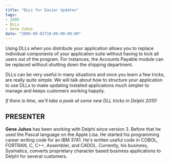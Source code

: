 ```yaml
---
title: "DLLs for Easier Updates"
tags:
- 2009
- DLLs
- Gene Juhos
date: "2009-09-01T18:00:00-08:00"
---
```


Using DLLs when you distribute your application allows you to replace individual components of your application suite without having to kick all users out of the program.  For instances, the Accounts Payable module can be replaced without shutting down the shipping department.

DLLs can be very useful in many situations and once you learn a few tricks, are really quite simple.  We will talk about how to structure your application to use DLLs to make updating installed applications much simpler to manage and keeps customers working happily.

*If there is time, we'll take a peek at some new DLL tricks in Delphi 2010!*


## PRESENTER ##

**Gene Juhos** has been working with Delphi since version 3.  Before that he used the Pascal language on the Apple Lisa.  He started his programming career writing code for an IBM 3741. He's written useful code in COBOL, FORTRAN, C, C++, Assembler, and CADOL.  Currently, his business, Sysmatics, converts proprietary character based business applications to Delphi for several customers.
